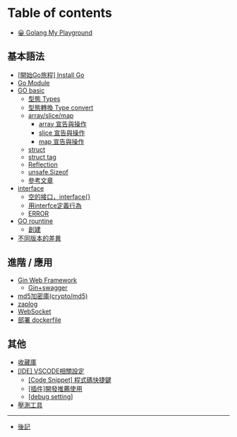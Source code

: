 # Table of contents

* [😀 Golang My Playground](README.md)

## 基本語法

* [\[開始Go旅程\] Install Go](ji-ben-yu-fa/kai-shi-go-lv-cheng-install-go.md)
* [Go Module](ji-ben-yu-fa/go-module.md)
* [GO basic](ji-ben-yu-fa/go-basic/README.md)
  * [型態 Types](ji-ben-yu-fa/go-basic/xing-tai-types.md)
  * [型態轉換 Type convert](ji-ben-yu-fa/go-basic/xing-tai-zhuan-huan-type-convert.md)
  * [array/slice/map](ji-ben-yu-fa/go-basic/array-slice-map/README.md)
    * [array 宣告與操作](ji-ben-yu-fa/go-basic/array-slice-map/array-xuan-gao-yu-cao-zuo.md)
    * [slice 宣告與操作](ji-ben-yu-fa/go-basic/array-slice-map/slice-xuan-gao-yu-cao-zuo.md)
    * [map 宣告與操作](ji-ben-yu-fa/go-basic/array-slice-map/map-xuan-gao-yu-cao-zuo.md)
  * [struct](ji-ben-yu-fa/go-basic/struct.md)
  * [struct tag](ji-ben-yu-fa/go-basic/struct-tag.md)
  * [Reflection](ji-ben-yu-fa/go-basic/reflection.md)
  * [unsafe.Sizeof](ji-ben-yu-fa/go-basic/unsafe.sizeof.md)
  * [參考文章](ji-ben-yu-fa/go-basic/can-kao-wen-zhang.md)
* [interface](ji-ben-yu-fa/interface/README.md)
  * [空的接口，interface{}](ji-ben-yu-fa/interface/kong-de-jie-kou-interface.md)
  * [用interfce定義行為](ji-ben-yu-fa/interface/yong-interfce-ding-yi-hang-wei.md)
  * [ERROR](ji-ben-yu-fa/interface/error.md)
* [GO rountine](ji-ben-yu-fa/go-rountine/README.md)
  * [創建](ji-ben-yu-fa/go-rountine/chuang-jian.md)
* [不同版本的差異](ji-ben-yu-fa/bu-tong-ban-ben-de-cha-yi.md)

## 進階 / 應用

* [Gin Web Framework](jin-jie-ying-yong/gin-web-framework/README.md)
  * [Gin+swagger](jin-jie-ying-yong/gin-web-framework/gin+swagger.md)
* [md5加密庫(crypto/md5)](jin-jie-ying-yong/md5-jia-mi-ku-cryptomd5.md)
* [zaplog](jin-jie-ying-yong/zaplog.md)
* [WebSocket](jin-jie-ying-yong/websocket.md)
* [部署 dockerfile](jin-jie-ying-yong/bu-shu-dockerfile.md)

## 其他

* [收藏庫](qi-ta/shou-cang-ku.md)
* [\[IDE\] VSCODE相關設定](qi-ta/ide-vscode-xiang-guan-she-ding/README.md)
  * [\[Code Snippet\] 程式碼快捷鍵](qi-ta/ide-vscode-xiang-guan-she-ding/code-snippet-cheng-shi-ma-kuai-jie-jian.md)
  * [\[插件\]開發推薦使用](qi-ta/ide-vscode-xiang-guan-she-ding/cha-jian-kai-fa-tui-jian-shi-yong.md)
  * [\[debug setting\]](qi-ta/ide-vscode-xiang-guan-she-ding/debug-setting.md)
* [壓測工具](qi-ta/ya-ce-gong-ju.md)

***

* [後記](hou-ji.md)
